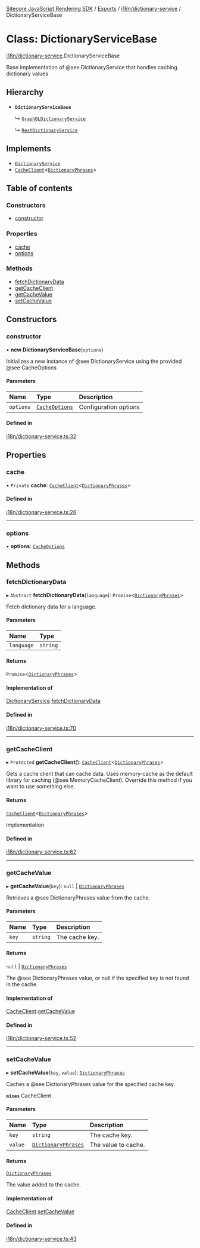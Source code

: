 [Sitecore JavaScript Rendering SDK](../README.md) / [Exports](../modules.md) / [i18n/dictionary-service](../modules/i18n_dictionary_service.md) / DictionaryServiceBase

# Class: DictionaryServiceBase

[i18n/dictionary-service](../modules/i18n_dictionary_service.md).DictionaryServiceBase

Base implementation of @see DictionaryService that handles caching dictionary values

## Hierarchy

- **`DictionaryServiceBase`**

  ↳ [`GraphQLDictionaryService`](i18n_graphql_dictionary_service.GraphQLDictionaryService.md)

  ↳ [`RestDictionaryService`](i18n_rest_dictionary_service.RestDictionaryService.md)

## Implements

- [`DictionaryService`](../interfaces/i18n_dictionary_service.DictionaryService.md)
- [`CacheClient`](../interfaces/cache_client.CacheClient.md)<[`DictionaryPhrases`](../interfaces/i18n_dictionary_service.DictionaryPhrases.md)\>

## Table of contents

### Constructors

- [constructor](i18n_dictionary_service.DictionaryServiceBase.md#constructor)

### Properties

- [cache](i18n_dictionary_service.DictionaryServiceBase.md#cache)
- [options](i18n_dictionary_service.DictionaryServiceBase.md#options)

### Methods

- [fetchDictionaryData](i18n_dictionary_service.DictionaryServiceBase.md#fetchdictionarydata)
- [getCacheClient](i18n_dictionary_service.DictionaryServiceBase.md#getcacheclient)
- [getCacheValue](i18n_dictionary_service.DictionaryServiceBase.md#getcachevalue)
- [setCacheValue](i18n_dictionary_service.DictionaryServiceBase.md#setcachevalue)

## Constructors

### constructor

• **new DictionaryServiceBase**(`options`)

Initializes a new instance of @see DictionaryService using the provided @see CacheOptions

#### Parameters

| Name | Type | Description |
| :------ | :------ | :------ |
| `options` | [`CacheOptions`](../interfaces/cache_client.CacheOptions.md) | Configuration options |

#### Defined in

[i18n/dictionary-service.ts:32](https://github.com/Sitecore/jss/blob/e49fd4cc/packages/sitecore-jss/src/i18n/dictionary-service.ts#L32)

## Properties

### cache

• `Private` **cache**: [`CacheClient`](../interfaces/cache_client.CacheClient.md)<[`DictionaryPhrases`](../interfaces/i18n_dictionary_service.DictionaryPhrases.md)\>

#### Defined in

[i18n/dictionary-service.ts:26](https://github.com/Sitecore/jss/blob/e49fd4cc/packages/sitecore-jss/src/i18n/dictionary-service.ts#L26)

___

### options

• **options**: [`CacheOptions`](../interfaces/cache_client.CacheOptions.md)

## Methods

### fetchDictionaryData

▸ `Abstract` **fetchDictionaryData**(`language`): `Promise`<[`DictionaryPhrases`](../interfaces/i18n_dictionary_service.DictionaryPhrases.md)\>

Fetch dictionary data for a language.

#### Parameters

| Name | Type |
| :------ | :------ |
| `language` | `string` |

#### Returns

`Promise`<[`DictionaryPhrases`](../interfaces/i18n_dictionary_service.DictionaryPhrases.md)\>

#### Implementation of

[DictionaryService](../interfaces/i18n_dictionary_service.DictionaryService.md).[fetchDictionaryData](../interfaces/i18n_dictionary_service.DictionaryService.md#fetchdictionarydata)

#### Defined in

[i18n/dictionary-service.ts:70](https://github.com/Sitecore/jss/blob/e49fd4cc/packages/sitecore-jss/src/i18n/dictionary-service.ts#L70)

___

### getCacheClient

▸ `Protected` **getCacheClient**(): [`CacheClient`](../interfaces/cache_client.CacheClient.md)<[`DictionaryPhrases`](../interfaces/i18n_dictionary_service.DictionaryPhrases.md)\>

Gets a cache client that can cache data. Uses memory-cache as the default
library for caching (@see MemoryCacheClient). Override this method if you
want to use something else.

#### Returns

[`CacheClient`](../interfaces/cache_client.CacheClient.md)<[`DictionaryPhrases`](../interfaces/i18n_dictionary_service.DictionaryPhrases.md)\>

implementation

#### Defined in

[i18n/dictionary-service.ts:62](https://github.com/Sitecore/jss/blob/e49fd4cc/packages/sitecore-jss/src/i18n/dictionary-service.ts#L62)

___

### getCacheValue

▸ **getCacheValue**(`key`): ``null`` \| [`DictionaryPhrases`](../interfaces/i18n_dictionary_service.DictionaryPhrases.md)

Retrieves a @see DictionaryPhrases value from the cache.

#### Parameters

| Name | Type | Description |
| :------ | :------ | :------ |
| `key` | `string` | The cache key. |

#### Returns

``null`` \| [`DictionaryPhrases`](../interfaces/i18n_dictionary_service.DictionaryPhrases.md)

The @see DictionaryPhrases value, or null if the specified key is not found in the cache.

#### Implementation of

[CacheClient](../interfaces/cache_client.CacheClient.md).[getCacheValue](../interfaces/cache_client.CacheClient.md#getcachevalue)

#### Defined in

[i18n/dictionary-service.ts:52](https://github.com/Sitecore/jss/blob/e49fd4cc/packages/sitecore-jss/src/i18n/dictionary-service.ts#L52)

___

### setCacheValue

▸ **setCacheValue**(`key`, `value`): [`DictionaryPhrases`](../interfaces/i18n_dictionary_service.DictionaryPhrases.md)

Caches a @see DictionaryPhrases value for the specified cache key.

**`mixes`** CacheClient<DictionaryPhrases>

#### Parameters

| Name | Type | Description |
| :------ | :------ | :------ |
| `key` | `string` | The cache key. |
| `value` | [`DictionaryPhrases`](../interfaces/i18n_dictionary_service.DictionaryPhrases.md) | The value to cache. |

#### Returns

[`DictionaryPhrases`](../interfaces/i18n_dictionary_service.DictionaryPhrases.md)

The value added to the cache.

#### Implementation of

[CacheClient](../interfaces/cache_client.CacheClient.md).[setCacheValue](../interfaces/cache_client.CacheClient.md#setcachevalue)

#### Defined in

[i18n/dictionary-service.ts:43](https://github.com/Sitecore/jss/blob/e49fd4cc/packages/sitecore-jss/src/i18n/dictionary-service.ts#L43)

